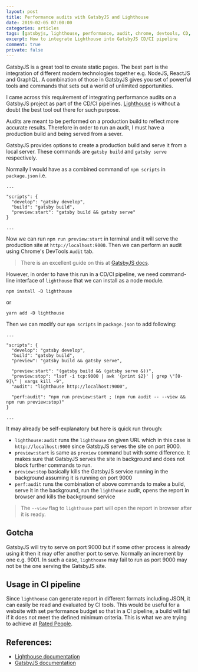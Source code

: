 ```yaml
---
layout: post
title: Performance audits with GatsbyJS and Lighthouse
date: 2019-02-05 07:00:00
categories: articles
tags: [gatsbyjs, lighthouse, performance, audit, chrome, devtools, CD, CI]
excerpt: How to integrate Lighthouse into GatsbyJS CD/CI pipeline
comment: true
private: false
---
```


GatsbyJS is a great tool to create static pages. The best part is the integration of different modern technologies together e.g. NodeJS, ReactJS and GraphQL. A combination of those in GatsbyJS gives you set of powerful tools and commands that sets out a world of unlimited opportunities.

I came across this requirement of integrating performance audits on a GatsbyJS project as part of the CD/CI pipelines. [Lighthouse](https://developers.google.com/web/tools/lighthouse/) is without a doubt the best tool out there for such purpose. 

Audits are meant to be performed on a production build to reflect more accurate results. Therefore in order to run an audit, I must have a production build and being served from a sever. 

GatsbyJS provides options to create a production build and serve it from a local server. These commands are `gatsby build` and `gatsby serve` respectively. 

Normally I would have as a combined command of `npm scripts` in `package.json` i.e.

```
...

"scripts": {
  "develop": "gatsby develop",
  "build": "gatsby build",
  "preview:start": "gatsby build && gatsby serve"
}

...
```

Now we can run `npm run preview:start` in terminal and it will serve the production site at `http://localhost:9000`. Then we can perform an audit using Chrome's DevTools `Audit` tab.

> There is an excellent guide on this at [GatsbyJS docs](https://www.gatsbyjs.org/docs/audit-with-lighthouse/).

However, in order to have this run in a CD/CI pipeline, we need command-line interface of `lighthouse` that we can install as a node module.

```
npm install -D lighthouse
```

or 

```
yarn add -D lighthouse
```

Then we can modify our `npm scripts` in `package.json` to add following:

```
...

"scripts": {
  "develop": "gatsby develop",
  "build": "gatsby build",
  "preview": "gatsby build && gatsby serve",

  "preview:start": "(gatsby build && (gatsby serve &))",
  "preview:stop": "lsof -i tcp:9000 | awk '{print $2}' | grep \"[0-9]\" | xargs kill -9",
  "audit": "lighthouse http://localhost:9000",

  "perf:audit": "npm run preview:start ; (npm run audit -- --view && npm run preview:stop)"
}

...
```

It may already be self-explanatory but here is quick run through:

- `lighthouse:audit` runs the `lighthouse` on given URL which in this case is `http://localhost:9000` since GatsbyJS serves the site on port 9000.
- `preview:start` is same as `preview` command but with some difference. It makes sure that GatsbyJS serves the site in background and does not block further commands to run.
- `preview:stop` basically kills the GatsbyJS service running in the background assuming it is running on port 9000
- `perf:audit` runs the combination of above commands to make a build, serve it in the background, run the `lighthouse` audit, opens the report in browser and kills the background service

> The `--view` flag to `lighthouse` part will open the report in browser after it is ready.

## Gotcha
GatsbyJS will try to serve on port 9000 but if some other process is already using it then it may offer another port to serve. Normally an increment by one e.g. 9001. In such a case, `lighthouse` may fail to run as port 9000 may not be the one serving the GatsbyJS site.

## Usage in CI pipeline
Since `lighthouse` can generate report in different formats including JSON, it can easily be read and evaluated by CI tools. This would be useful for a website with set performance budget so that in a CI pipeline, a build will fail if it does not meet the defined minimum criteria. This is what we are trying to achieve at [Rated People](https://www.ratedpeople.com).

## References:
- [Lighthouse documentation](https://developers.google.com/web/tools/lighthouse/)
- [GatsbyJS documentation](https://www.gatsbyjs.com)

